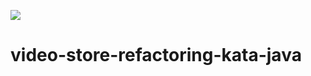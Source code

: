 
![](https://github.com/mkhaireddine/video-store-refactoring-kata-java//workflows/tests/badge.svg)
# video-store-refactoring-kata-java
